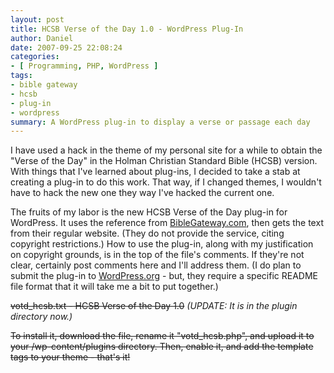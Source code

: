 ```yaml
---
layout: post
title: HCSB Verse of the Day 1.0 - WordPress Plug-In
author: Daniel
date: 2007-09-25 22:08:24
categories:
- [ Programming, PHP, WordPress ]
tags:
- bible gateway
- hcsb
- plug-in
- wordpress
summary: A WordPress plug-in to display a verse or passage each day
---
```


I have used a hack in the theme of my personal site for a while to obtain the "Verse of the Day" in the Holman Christian Standard Bible (HCSB) version. With things that I've learned about plug-ins, I decided to take a stab at creating a plug-in to do this work. That way, if I changed themes, I wouldn't have to hack the new one they way I've hacked the current one.

The fruits of my labor is the new HCSB Verse of the Day plug-in for WordPress. It uses the reference from [BibleGateway.com][], then gets the text from their regular website. (They do not provide the service, citing copyright restrictions.) How to use the plug-in, along with my justification on copyright grounds, is in the top of the file's comments. If they're not clear, certainly post comments here and I'll address them. (I do plan to submit the plug-in to [WordPress.org][] - but, they require a specific README file format that it will take me a bit to put together.)

<del>votd\_hcsb.txt - HCSB Verse of the Day 1.0</del> _(UPDATE: It is in the plugin directory now.)_

<del>To install it, download the file, rename it "votd_hcsb.php", and upload it to your /wp-content/plugins directory. Then, enable it, and add the template tags to your theme - that's it!</del>


[BibleGateway.com]: //www.biblegateway.com "Bible Gateway"
[WordPress.org]:    //wordpress.org "WordPress"
